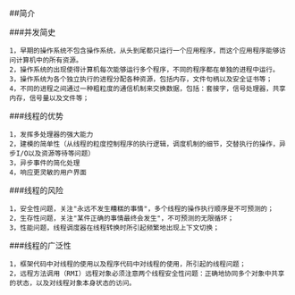 ##简介
    
###并发简史
    
    1，早期的操作系统不包含操作系统，从头到尾都只运行一个应用程序，而这个应用程序能够访问计算机中的所有资源。
    2，操作系统的出现使得计算机每次能够运行多个程序，不同的程序都在单独的进程中运行。
    3，操作系统为各个独立执行的进程分配各种资源，包括内存，文件句柄以及安全证书等；
    4，不同的进程之间通过一种粗粒度的通信机制来交换数据，包括：套接字，信号处理器，共享内存，信号量以及文件等；
    
###线程的优势
    
    1，发挥多处理器的强大能力
    2，建模的简单性（从线程的粒度控制程序的执行逻辑，调度机制的细节，交替执行的操作，异步I/O以及资源等待等问题）
    3，异步事件的简化处理
    4，响应更灵敏的用户界面
        
###线程的风险
    
    1，安全性问题，关注"永远不发生糟糕的事情"，多个线程的操作执行顺序是不可预测的；
    2，生存性问题，关注"某件正确的事情最终会发生"，不可预测的无限循环；
    3，性能问题，线程调度器在线程转换时所引起频繁地出现上下文切换；
    
###线程的广泛性
    
    1，框架代码中对线程的使用以及程序代码中对线程的使用，所引起的线程问题；
    2，远程方法调用（RMI）远程对象必须注意两个线程安全性问题：正确地协同多个对象中共享的状态，以及对线程对象本身状态的访问。